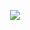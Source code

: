 <p align="center">
  <!-- Typing SVG by DenverCoder1 - https://github.com/DenverCoder1/readme-typing-svg -->
  <a href="https://quotefancy.com/media/wallpaper/3840x2160/7692636-Edsger-W-Dijkstra-Quote-Computer-science-is-no-more-about.jpg" target="_blank">
    <img src="https://readme-typing-svg.demolab.com/demo/?duration=2000&pause=700&separator=%3C&lines=printf(%22Hello+World!%5Cn%22);%3CConsole.Write(%22Hello+World!%22);%3CSystem.out.print(%22Hello+World!%22);" />
  </a>
</p>   

<!-- If you're reading this, you rock!! -->






  



